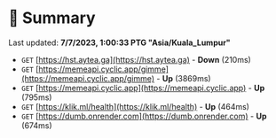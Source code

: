 # 📖 Summary
Last updated: **7/7/2023, 1:00:33 PTG "Asia/Kuala_Lumpur"**

- `GET` [https://hst.aytea.ga](https://hst.aytea.ga) - **Down** (210ms)
- `GET` [https://memeapi.cyclic.app/gimme](https://memeapi.cyclic.app/gimme) - **Up** (3869ms)
- `GET` [https://memeapi.cyclic.app](https://memeapi.cyclic.app) - **Up** (795ms)
- `GET` [https://klik.ml/health](https://klik.ml/health) - **Up** (464ms)
- `GET` [https://dumb.onrender.com](https://dumb.onrender.com) - **Up** (674ms)
